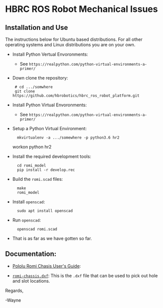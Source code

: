 # HBRC ROS Robot Mechanical Issues

## Installation and Use

The instructions below for Ubuntu based distributions.  For all other operating
systems and Linux distributions you are on your own.

* Install Python Vertual Envoronments:
  * See `https://realpython.com/python-virtual-environments-a-primer/`

* Down clone the repository:

       # cd .../somwhere
       git clone https://github.com/hbrobotics/hbrc_ros_robot_platform.git

* Install Python Virtual Envoronments:
  * See `https://realpython.com/python-virtual-environments-a-primer/`

* Setup a Python Virtual Environment:

        mkvirtualenv -a .../somewhere -p python3.6 hr2
	workon python hr2

* Install the required development tools:

        cd romi_model
        pip install -r develop.rec


* Build the `romi.scad` files:

        make
        romi_model

* Install `openscad`:

        sudo apt install openscad


* Run `openscad`:

        openscad romi.scad


* That is as far as we have gotten so far.

## Documentation:

* [Pololu Romi Chasis User's Guide](https://www.pololu.com/docs/0J68/all):

* [`romi-chassis.dxf`](romi-chassis.dxf):
  This is the `.dxf` file that can be used to pick out hole and slot locations.

Regards,

-Wayne






